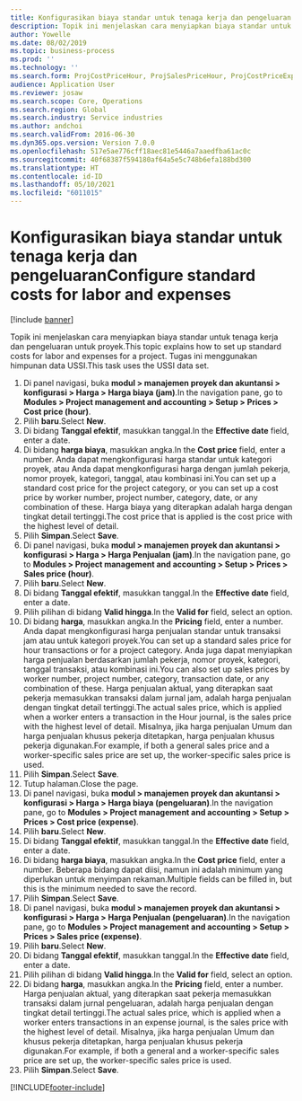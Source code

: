 ```yaml
---
title: Konfigurasikan biaya standar untuk tenaga kerja dan pengeluaran
description: Topik ini menjelaskan cara menyiapkan biaya standar untuk tenaga kerja dan pengeluaran untuk proyek.
author: Yowelle
ms.date: 08/02/2019
ms.topic: business-process
ms.prod: ''
ms.technology: ''
ms.search.form: ProjCostPriceHour, ProjSalesPriceHour, ProjCostPriceExpense, ProjSalesPriceCost
audience: Application User
ms.reviewer: josaw
ms.search.scope: Core, Operations
ms.search.region: Global
ms.search.industry: Service industries
ms.author: andchoi
ms.search.validFrom: 2016-06-30
ms.dyn365.ops.version: Version 7.0.0
ms.openlocfilehash: 517e5ae776cff18aec81e5446a7aaedfba61ac0c
ms.sourcegitcommit: 40f68387f594180af64a5e5c748b6efa188bd300
ms.translationtype: HT
ms.contentlocale: id-ID
ms.lasthandoff: 05/10/2021
ms.locfileid: "6011015"
---
```

# <a name="configure-standard-costs-for-labor-and-expenses"></a><span data-ttu-id="83a3b-103">Konfigurasikan biaya standar untuk tenaga kerja dan pengeluaran</span><span class="sxs-lookup"><span data-stu-id="83a3b-103">Configure standard costs for labor and expenses</span></span>

[!include [banner](../../includes/banner.md)]

<span data-ttu-id="83a3b-104">Topik ini menjelaskan cara menyiapkan biaya standar untuk tenaga kerja dan pengeluaran untuk proyek.</span><span class="sxs-lookup"><span data-stu-id="83a3b-104">This topic explains how to set up standard costs for labor and expenses for a project.</span></span> <span data-ttu-id="83a3b-105">Tugas ini menggunakan himpunan data USSI.</span><span class="sxs-lookup"><span data-stu-id="83a3b-105">This task uses the USSI data set.</span></span>

1. <span data-ttu-id="83a3b-106">Di panel navigasi, buka **modul > manajemen proyek dan akuntansi > konfigurasi > Harga > Harga biaya (jam)**.</span><span class="sxs-lookup"><span data-stu-id="83a3b-106">In the navigation pane, go to **Modules > Project management and accounting > Setup > Prices > Cost price (hour)**.</span></span>
2. <span data-ttu-id="83a3b-107">Pilih **baru**.</span><span class="sxs-lookup"><span data-stu-id="83a3b-107">Select **New**.</span></span>
3. <span data-ttu-id="83a3b-108">Di bidang **Tanggal efektif**, masukkan tanggal.</span><span class="sxs-lookup"><span data-stu-id="83a3b-108">In the **Effective date** field, enter a date.</span></span>
4. <span data-ttu-id="83a3b-109">Di bidang **harga biaya**, masukkan angka.</span><span class="sxs-lookup"><span data-stu-id="83a3b-109">In the **Cost price** field, enter a number.</span></span> <span data-ttu-id="83a3b-110">Anda dapat mengkonfigurasi harga standar untuk kategori proyek, atau Anda dapat mengkonfigurasi harga dengan jumlah pekerja, nomor proyek, kategori, tanggal, atau kombinasi ini.</span><span class="sxs-lookup"><span data-stu-id="83a3b-110">You can set up a standard cost price for the project category, or you can set up a cost price by worker number, project number, category, date, or any combination of these.</span></span> <span data-ttu-id="83a3b-111">Harga biaya yang diterapkan adalah harga dengan tingkat detail tertinggi.</span><span class="sxs-lookup"><span data-stu-id="83a3b-111">The cost price that is applied is the cost price with the highest level of detail.</span></span>  
5. <span data-ttu-id="83a3b-112">Pilih **Simpan**.</span><span class="sxs-lookup"><span data-stu-id="83a3b-112">Select **Save**.</span></span>
6. <span data-ttu-id="83a3b-113">Di panel navigasi, buka **modul > manajemen proyek dan akuntansi > konfigurasi > Harga > Harga Penjualan (jam)**.</span><span class="sxs-lookup"><span data-stu-id="83a3b-113">In the navigation pane, go to **Modules > Project management and accounting > Setup > Prices > Sales price (hour)**.</span></span>
7. <span data-ttu-id="83a3b-114">Pilih **baru**.</span><span class="sxs-lookup"><span data-stu-id="83a3b-114">Select **New**.</span></span>
8. <span data-ttu-id="83a3b-115">Di bidang **Tanggal efektif**, masukkan tanggal.</span><span class="sxs-lookup"><span data-stu-id="83a3b-115">In the **Effective date** field, enter a date.</span></span>
9. <span data-ttu-id="83a3b-116">Pilih pilihan di bidang **Valid hingga**.</span><span class="sxs-lookup"><span data-stu-id="83a3b-116">In the **Valid for** field, select an option.</span></span>
10. <span data-ttu-id="83a3b-117">Di bidang **harga**, masukkan angka.</span><span class="sxs-lookup"><span data-stu-id="83a3b-117">In the **Pricing** field, enter a number.</span></span> <span data-ttu-id="83a3b-118">Anda dapat mengkonfigurasi harga penjualan standar untuk transaksi jam atau untuk kategori proyek.</span><span class="sxs-lookup"><span data-stu-id="83a3b-118">You can set up a standard sales price for hour transactions or for a project category.</span></span> <span data-ttu-id="83a3b-119">Anda juga dapat menyiapkan harga penjualan berdasarkan jumlah pekerja, nomor proyek, kategori, tanggal transaksi, atau kombinasi ini.</span><span class="sxs-lookup"><span data-stu-id="83a3b-119">You can also set up sales prices by worker number, project number, category, transaction date, or any combination of these.</span></span> <span data-ttu-id="83a3b-120">Harga penjualan aktual, yang diterapkan saat pekerja memasukkan transaksi dalam jurnal jam, adalah harga penjualan dengan tingkat detail tertinggi.</span><span class="sxs-lookup"><span data-stu-id="83a3b-120">The actual sales price, which is applied when a worker enters a transaction in the Hour journal, is the sales price with the highest level of detail.</span></span> <span data-ttu-id="83a3b-121">Misalnya, jika harga penjualan Umum dan harga penjualan khusus pekerja ditetapkan, harga penjualan khusus pekerja digunakan.</span><span class="sxs-lookup"><span data-stu-id="83a3b-121">For example, if both a general sales price and a worker-specific sales price are set up, the worker-specific sales price is used.</span></span>  
11. <span data-ttu-id="83a3b-122">Pilih **Simpan**.</span><span class="sxs-lookup"><span data-stu-id="83a3b-122">Select **Save**.</span></span>
12. <span data-ttu-id="83a3b-123">Tutup halaman.</span><span class="sxs-lookup"><span data-stu-id="83a3b-123">Close the page.</span></span>
13. <span data-ttu-id="83a3b-124">Di panel navigasi, buka **modul > manajemen proyek dan akuntansi > konfigurasi > Harga > Harga biaya (pengeluaran)**.</span><span class="sxs-lookup"><span data-stu-id="83a3b-124">In the navigation pane, go to **Modules > Project management and accounting > Setup > Prices > Cost price (expense)**.</span></span>
14. <span data-ttu-id="83a3b-125">Pilih **baru**.</span><span class="sxs-lookup"><span data-stu-id="83a3b-125">Select **New**.</span></span>
15. <span data-ttu-id="83a3b-126">Di bidang **Tanggal efektif**, masukkan tanggal.</span><span class="sxs-lookup"><span data-stu-id="83a3b-126">In the **Effective date** field, enter a date.</span></span>
16. <span data-ttu-id="83a3b-127">Di bidang **harga biaya**, masukkan angka.</span><span class="sxs-lookup"><span data-stu-id="83a3b-127">In the **Cost price** field, enter a number.</span></span> <span data-ttu-id="83a3b-128">Beberapa bidang dapat diisi, namun ini adalah minimum yang diperlukan untuk menyimpan rekaman.</span><span class="sxs-lookup"><span data-stu-id="83a3b-128">Multiple fields can be filled in, but this is the minimum needed to save the record.</span></span>  
17. <span data-ttu-id="83a3b-129">Pilih **Simpan**.</span><span class="sxs-lookup"><span data-stu-id="83a3b-129">Select **Save**.</span></span>
18. <span data-ttu-id="83a3b-130">Di panel navigasi, buka **modul > manajemen proyek dan akuntansi > konfigurasi > Harga > Harga Penjualan (pengeluaran)**.</span><span class="sxs-lookup"><span data-stu-id="83a3b-130">In the navigation pane, go to **Modules > Project management and accounting > Setup > Prices > Sales price (expense)**.</span></span>
19. <span data-ttu-id="83a3b-131">Pilih **baru**.</span><span class="sxs-lookup"><span data-stu-id="83a3b-131">Select **New**.</span></span>
20. <span data-ttu-id="83a3b-132">Di bidang **Tanggal efektif**, masukkan tanggal.</span><span class="sxs-lookup"><span data-stu-id="83a3b-132">In the **Effective date** field, enter a date.</span></span>
21. <span data-ttu-id="83a3b-133">Pilih pilihan di bidang **Valid hingga**.</span><span class="sxs-lookup"><span data-stu-id="83a3b-133">In the **Valid for** field, select an option.</span></span>
22. <span data-ttu-id="83a3b-134">Di bidang **harga**, masukkan angka.</span><span class="sxs-lookup"><span data-stu-id="83a3b-134">In the **Pricing** field, enter a number.</span></span> <span data-ttu-id="83a3b-135">Harga penjualan aktual, yang diterapkan saat pekerja memasukkan transaksi dalam jurnal pengeluaran, adalah harga penjualan dengan tingkat detail tertinggi.</span><span class="sxs-lookup"><span data-stu-id="83a3b-135">The actual sales price, which is applied when a worker enters transactions in an expense journal, is the sales price with the highest level of detail.</span></span> <span data-ttu-id="83a3b-136">Misalnya, jika harga penjualan Umum dan khusus pekerja ditetapkan, harga penjualan khusus pekerja digunakan.</span><span class="sxs-lookup"><span data-stu-id="83a3b-136">For example, if both a general and a worker-specific sales price are set up, the worker-specific sales price is used.</span></span>  
23. <span data-ttu-id="83a3b-137">Pilih **Simpan**.</span><span class="sxs-lookup"><span data-stu-id="83a3b-137">Select **Save**.</span></span>



[!INCLUDE[footer-include](../../includes/footer-banner.md)]